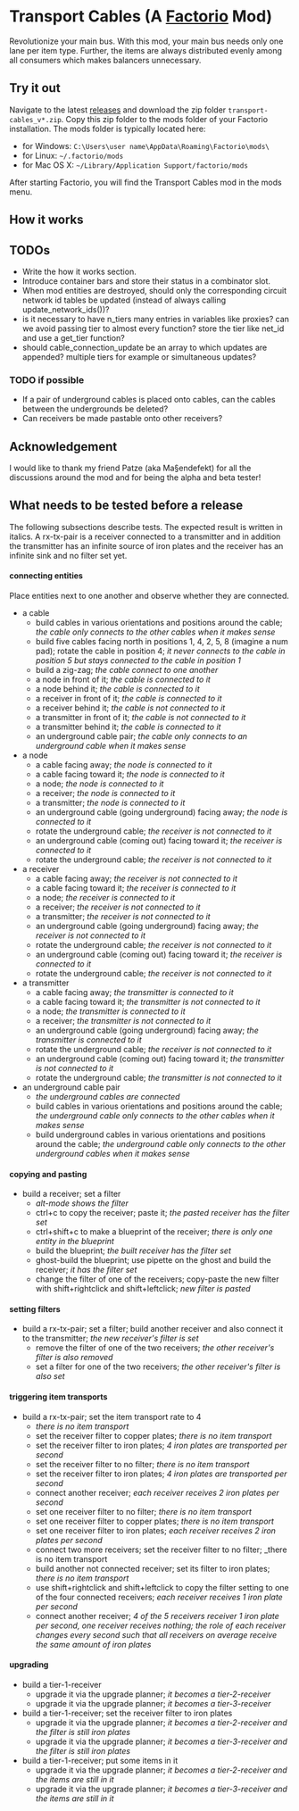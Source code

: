 # Transport Cables (A [Factorio](https://www.factorio.com/) Mod)

Revolutionize your main bus.
With this mod, your main bus needs only one lane per item type.
Further, the items are always distributed evenly among all consumers
which makes balancers unnecessary.

## Try it out

Navigate to the latest [releases](https://github.com/michael-koller-91/transport-cables/releases)
and download the zip folder `transport-cables_v*.zip`.
Copy this zip folder to the mods folder of your Factorio installation.
The mods folder is typically located here:
* for Windows: `C:\Users\user name\AppData\Roaming\Factorio\mods\`
* for Linux: `~/.factorio/mods`
* for Mac OS X: `~/Library/Application Support/factorio/mods`

After starting Factorio, you will find the Transport Cables mod in the mods menu.

## How it works

## TODOs

* Write the how it works section.
* Introduce container bars and store their status in a combinator slot.
* When mod entities are destroyed, should only the corresponding circuit network id tables be updated (instead of always calling update_network_ids())?
* is it necessary to have n_tiers many entries in variables like proxies? can we avoid passing tier to almost every function? store the tier like net_id and use a get_tier function?
* should cable_connection_update be an array to which updates are appended? multiple tiers for example or simultaneous updates?

### TODO if possible
* If a pair of underground cables is placed onto cables, can the cables between the undergrounds be deleted?
* Can receivers be made pastable onto other receivers?

## Acknowledgement

I would like to thank my friend Patze (aka Ma§endefekt) for all the discussions around the mod
and for being the alpha and beta tester!

## What needs to be tested before a release

The following subsections describe tests.
The expected result is written in italics.
A rx-tx-pair is a receiver connected to a transmitter and in addition the transmitter has an infinite source of iron plates
and the receiver has an infinite sink and no filter set yet.

#### connecting entities
Place entities next to one another and observe whether they are connected.

* a cable
    * build cables in various orientations and positions around the cable; _the cable only connects to the other cables when it makes sense_
    * build five cables facing north in positions 1, 4, 2, 5, 8 (imagine a num pad); rotate the cable in position 4; _it never connects to the cable in position 5 but stays connected to the cable in position 1_
    * build a zig-zag; _the cable connect to one another_
    * a node in front of it; _the cable is connected to it_
    * a node behind it; _the cable is connected to it_
    * a receiver in front of it; _the cable is connected to it_
    * a receiver behind it; _the cable is not connected to it_
    * a transmitter in front of it; _the cable is not connected to it_
    * a transmitter behind it; _the cable is connected to it_
    * an underground cable pair; _the cable only connects to an underground cable when it makes sense_
* a node
    * a cable facing away; _the node is connected to it_
    * a cable facing toward it; _the node is connected to it_
    * a node; _the node is connected to it_
    * a receiver; _the node is connected to it_
    * a transmitter; _the node is connected to it_
    * an underground cable (going underground) facing away; _the node is connected to it_
    * rotate the underground cable; _the receiver is not connected to it_
    * an underground cable (coming out) facing toward it; _the receiver is connected to it_
    * rotate the underground cable; _the receiver is not connected to it_
* a receiver
    * a cable facing away; _the receiver is not connected to it_
    * a cable facing toward it; _the receiver is connected to it_
    * a node; _the receiver is connected to it_
    * a receiver; _the receiver is not connected to it_
    * a transmitter; _the receiver is not connected to it_
    * an underground cable (going underground) facing away; _the receiver is not connected to it_
    * rotate the underground cable; _the receiver is not connected to it_
    * an underground cable (coming out) facing toward it; _the receiver is connected to it_
    * rotate the underground cable; _the receiver is not connected to it_
* a transmitter
    * a cable facing away; _the transmitter is connected to it_
    * a cable facing toward it; _the transmitter is not connected to it_
    * a node; _the transmitter is connected to it_
    * a receiver; _the transmitter is not connected to it_
    * an underground cable (going underground) facing away; _the transmitter is connected to it_
    * rotate the underground cable; _the receiver is not connected to it_
    * an underground cable (coming out) facing toward it; _the transmitter is not connected to it_
    * rotate the underground cable; _the transmitter is not connected to it_
* an underground cable pair
    * _the underground cables are connected_
    * build cables in various orientations and positions around the cable; _the underground cable only connects to the other cables when it makes sense_
    * build underground cables in various orientations and positions around the cable; _the underground cable only connects to the other underground cables when it makes sense_

#### copying and pasting
* build a receiver; set a filter
    * _alt-mode shows the filter_
    * ctrl+c to copy the receiver; paste it; _the pasted receiver has the filter set_
    * ctrl+shift+c to make a blueprint of the receiver; _there is only one entity in the blueprint_
    * build the blueprint; _the built receiver has the filter set_
    * ghost-build the blueprint; use pipette on the ghost and build the receiver; _it has the filter set_
    * change the filter of one of the receivers; copy-paste the new filter with shift+rightclick and shift+leftclick; _new filter is pasted_

#### setting filters
* build a rx-tx-pair; set a filter; build another receiver and also connect it to the transmitter; _the new receiver's filter is set_
    * remove the filter of one of the two receivers; _the other receiver's filter is also removed_
    * set a filter for one of the two receivers; _the other receiver's filter is also set_

#### triggering item transports
* build a rx-tx-pair; set the item transport rate to 4
    * _there is no item transport_
    * set the receiver filter to copper plates; _there is no item transport_
    * set the receiver filter to iron plates; _4 iron plates are transported per second_
    * set the receiver filter to no filter; _there is no item transport_
    * set the receiver filter to iron plates; _4 iron plates are transported per second_
    * connect another receiver; _each receiver receives 2 iron plates per second_
    * set one receiver filter to no filter; _there is no item transport_
    * set one receiver filter to copper plates; _there is no item transport_
    * set one receiver filter to iron plates; _each receiver receives 2 iron plates per second_
    * connect two more receivers; set the receiver filter to no filter; _there is no item transport
    * build another not connected receiver; set its filter to iron plates; _there is no item transport_
    * use shift+rightclick and shift+leftclick to copy the filter setting to one of the four connected receivers; _each receiver receives 1 iron plate per second_
    * connect another receiver; _4 of the 5 receivers receiver 1 iron plate per second, one receiver receives nothing; the role of each receiver changes every second such that all receivers on average receive the same amount of iron plates_

#### upgrading
* build a tier-1-receiver
    * upgrade it via the upgrade planner; _it becomes a tier-2-receiver_
    * upgrade it via the upgrade planner; _it becomes a tier-3-receiver_
* build a tier-1-receiver; set the receiver filter to iron plates
    * upgrade it via the upgrade planner; _it becomes a tier-2-receiver and the filter is still iron plates_
    * upgrade it via the upgrade planner; _it becomes a tier-3-receiver and the filter is still iron plates_
* build a tier-1-receiver; put some items in it
    * upgrade it via the upgrade planner; _it becomes a tier-2-receiver and the items are still in it_
    * upgrade it via the upgrade planner; _it becomes a tier-3-receiver and the items are still in it_
